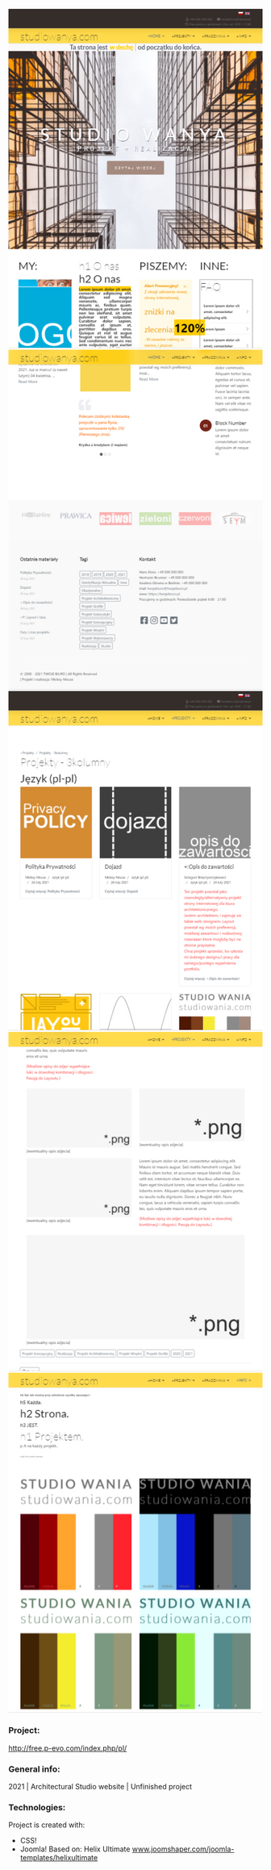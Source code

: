 ![preview](./images-view/01.jpg)
![preview](./images-view/02.jpg)
![preview](./images-view/03.jpg)
![preview](./images-view/04.jpg)
![preview](./images-view/05.jpg)

### Project:
http://free.p-evo.com/index.php/pl/

### General info:
2021 | Architectural Studio website | Unfinished project
	
### Technologies:
Project is created with:
* CSS!
* Joomla! Based on: Helix Ultimate www.joomshaper.com/joomla-templates/helixultimate
